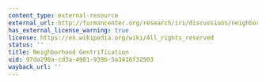 ```yaml
---
content_type: external-resource
external_url: http://furmancenter.org/research/iri/discussions/neighborhood-gentrification
has_external_license_warning: true
license: https://en.wikipedia.org/wiki/All_rights_reserved
status: ''
title: Neighborhood Gentrification
uid: 97da298a-cd3a-4981-939b-5a3416f32503
wayback_url: ''
---
```

